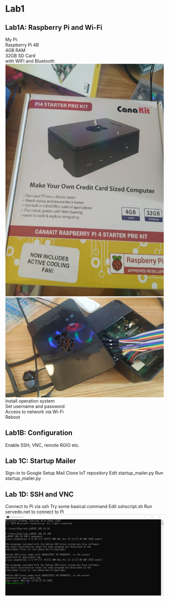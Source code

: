 # Lab1
## Lab1A: Raspberry Pi and Wi-Fi
My Pi:  
  Raspberry Pi 4B  
  4GB RAM  
  32GB SD Card  
  with WIFI and Bluetooth  
![](Lab1A_0.jpg)  
![](Lab1A_1.jpg)  
Install operation system  
Set username and password  
Access to network via Wi-Fi  
Reboot  
## Lab1B: Configuration
 Enable SSH, VNC, remote RGIO etc.
## Lab 1C: Startup Mailer
Sign-in to Google
Setup Mail
Clone IoT repository
Edit startup_mailer.py
Run startup_mailer.py
## Lab 1D: SSH and VNC
Connect to Pi via ssh
Try some basical command
Edit sshscript.sh
Run servedo.net to connect to Pi
![](Lab1D_0.jpg)

